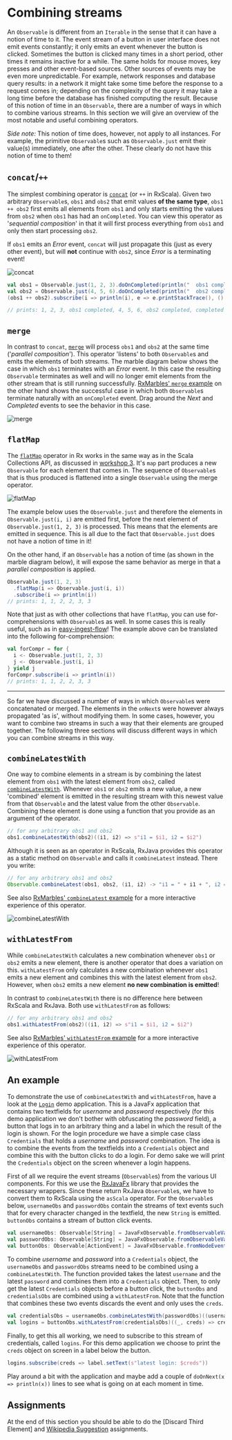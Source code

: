 Combining streams
=================

An `Observable` is different from an `Iterable` in the sense that it can have a notion of time to it. The event
stream of a button in user interface does not emit events constantly; it only emits an event whenever the button is clicked.
Sometimes the button is clicked many times in a short period, other times it remains inactive for a while. The same holds for
mouse moves, key presses and other event-based sources. Other sources of events may be even more unpredictable. For example, 
network responses and database query results: in a network it might take some time before the response to a request comes in; 
depending on the complexity of the query it may take a long time before the database has finished computing the result. Because 
of this notion of time in an `Observable`, there are a number of ways in which to combine various streams. In this section 
we will give an overview of the most notable and useful combining operators.

*Side note:* This notion of time does, however, not apply to all instances. For example, the primitive `Observable`s such
as `Observable.just` emit their value(s) immediately, one after the other. These clearly do not have this notion of time
to them!


`concat`/`++`
-------------

The simplest combining operator is [`concat`] (or `++` in RxScala). Given two arbitrary `Observable`s, `obs1` and `obs2`
that emit values **of the same type**, `obs1 ++ obs2` first emits all elements from `obs1` and only starts emitting the
values from `obs2` when `obs1` has had an `onCompleted`. You can view this operator as '*sequential composition*' in that
it will first process everything from `obs1` and only then start processing `obs2`.

If `obs1` emits an *Error* event, `concat` will just propagate this (just as every other event), but will **not** continue
with `obs2`, since *Error* is a terminating event!

[`concat`]: http://reactivex.io/rxscala/scaladoc/index.html#rx.lang.scala.Observable@++[U>:T](that:rx.lang.scala.Observable[U]):rx.lang.scala.Observable[U]

![concat](https://raw.githubusercontent.com/wiki/ReactiveX/RxJava/images/rx-operators/concat.png)

```scala
val obs1 = Observable.just(1, 2, 3).doOnCompleted(println("  obs1 completed"))
val obs2 = Observable.just(4, 5, 6).doOnCompleted(println("  obs2 completed"))
(obs1 ++ obs2).subscribe(i => println(i), e => e.printStackTrace(), () => println("completed total"))

// prints: 1, 2, 3, obs1 completed, 4, 5, 6, obs2 completed, completed total
```


`merge`
-------

In contrast to `concat`, [`merge`] will process `obs1` and `obs2` at the same time ('*parallel composition*'). This operator
'listens' to both `Observable`s and emits the elements of both streams. The marble diagram below shows the case in which `obs1`
terminates with an *Error* event. In this case the resulting `Observable` terminates as well and will no longer emit elements
from the other stream that is still running successfully. [RxMarbles' `merge` example] on the other hand shows the successful
case in which both `Observable`s terminate naturally with an `onCompleted` event. Drag around the *Next* and *Completed*
events to see the behavior in this case.

[`merge`]: http://reactivex.io/rxscala/scaladoc/index.html#rx.lang.scala.Observable@merge[U>:T](that:rx.lang.scala.Observable[U]):rx.lang.scala.Observable[U]
[RxMarbles' `merge` example]: http://rxmarbles.com/#merge

![merge](https://raw.githubusercontent.com/wiki/ReactiveX/RxJava/images/rx-operators/merge.png)


`flatMap`
---------

The [`flatMap`] operator in Rx works in the same way as in the Scala Collections API, as discussed in [workshop 3]. It's `map`
part produces a new `Observable` for each element that comes in. The sequence of `Observable`s that is thus produced  is flattened 
into a single `Observable` using the merge operator.

![flatMap](https://raw.githubusercontent.com/wiki/ReactiveX/RxJava/images/rx-operators/flatMap.png)

The example below uses the `Observable.just` and therefore the elements in `Observable.just(i, i)` are emitted first, before
the next element of `Observable.just(1, 2, 3)` is processed. This means that the elements are emitted in sequence. This is
all due to the fact that `Observable.just` does not have a notion of time in it!

On the other hand, if an `Observable` has a notion of time (as shown in the marble diagram below), it will expose the same
behavior as merge in that a *parallel composition* is applied.

[`flatMap`]: http://reactivex.io/rxscala/scaladoc/index.html#rx.lang.scala.Observable@flatMap[R](f:T=>rx.lang.scala.Observable[R]):rx.lang.scala.Observable[R]
[workshop 3]: ../workshop3/05%20list-for-comprehensions.md


```scala
Observable.just(1, 2, 3)
  .flatMap(i => Observable.just(i, i))
  .subscribe(i => println(i))
// prints: 1, 1, 2, 2, 3, 3
```

Note that just as with other collections that have `flatMap`, you can use for-comprehensions with `Observable`s as well. In
some cases this is really useful, such as in [easy-ingest-flow]! The example above can be translated into the following
for-comprehension:

[easy-ingest-flow]: https://github.com/DANS-KNAW/old-easy-ingest-flow/blob/7e336c322ee7eec9f24bdaf641509b605ad7f356/src/main/scala/nl/knaw/dans/easy/ingest_flow/MendeleyExecution.scala#L36

```scala
val forCompr = for {
  i <- Observable.just(1, 2, 3)
  j <- Observable.just(i, i)
} yield j
forCompr.subscribe(i => println(i))
// prints: 1, 1, 2, 2, 3, 3
```


---
So far we have discussed a number of ways in which `Observable`s were concatenated or merged. The elements in the `onNext`s
were however always propagated 'as is', without modifying them. In some cases, however, you want to combine two streams in
such a way that their elements are grouped together. The following three sections will discuss different ways in which you
can combine streams in this way.


`combineLatestWith`
-------------------

One way to combine elements in a stream is by combining the latest element from `obs1` with the latest element from `obs2`,
called [`combineLatestWith`]. Whenever `obs1` or `obs2` emits a new value, a new 'combined' element is emitted in the resulting
stream with this newest value from that `Observable` and the latest value from the other `Observable`. Combining these element
is done using a function that you provide as an argument of the operator.

```scala
// for any arbitrary obs1 and obs2
obs1.combineLatestWith(obs2)((i1, i2) => s"i1 = $i1, i2 = $i2")
```

Although it is seen as an operator in RxScala, RxJava provides this operator as a static method on `Observable` and calls
it `combineLatest` instead. There you write:

```java
// for any arbitrary obs1 and obs2
Observable.combineLatest(obs1, obs2, (i1, i2) -> "i1 = " + i1 + ", i2 = " + i2)
```

See also [RxMarbles' `combineLatest` example] for a more interactive experience of this operator.

[`combineLatestWith`]: http://reactivex.io/rxscala/scaladoc/index.html#rx.lang.scala.Observable@combineLatestWith[U,R](that:rx.lang.scala.Observable[U])(selector:(T,U)=>R):rx.lang.scala.Observable[R]
[RxMarbles' `combineLatest` example]: http://rxmarbles.com/#combineLatest

![combineLatestWith](https://raw.github.com/wiki/ReactiveX/RxJava/images/rx-operators/combineLatest.png)


`withLatestFrom`
----------------

While `combineLatestWith` calculates a new combination whenever `obs1` or `obs2` emits a new element, there is another
operator that does a variation on this. `withLatestFrom` only calculates a new combination whenever `obs1` emits a new
element and combines this with the latest element from `obs2`. However, when `obs2` emits a new element **no new
combination is emitted**!

In contrast to `combineLatestWith` there is no difference here between RxScala and RxJava. Both use `withLatestFrom` as follows:

```scala
// for any arbitrary obs1 and obs2
obs1.withLatestFrom(obs2)((i1, i2) => s"i1 = $i1, i2 = $i2")
```

See also [RxMarbles' `withLatestFrom` example] for a more interactive experience of this operator.

[`withLatestFrom`]: http://reactivex.io/rxscala/scaladoc/index.html#rx.lang.scala.Observable@withLatestFrom[U,R](other:rx.lang.scala.Observable[U])(resultSelector:(T,U)=>R):rx.lang.scala.Observable[R]
[RxMarbles' `withLatestFrom` example]: http://rxmarbles.com/#withLatestFrom

![withLatestFrom](https://raw.github.com/wiki/ReactiveX/RxJava/images/rx-operators/withLatestFrom.png)


An example
----------

To demonstrate the use of `combineLatestWith` and `withLatestFrom`, have a look at the [`Login`] demo application.
This is a JavaFx application that contains two textfields for *username* and *password* respectively (for this demo
application we don't bother with obfuscating the *password* field), a button that logs in to an arbitrary thing and
a label in which the result of the login is shown. For the login procedure we have a simple case class `Credentials`
that holds a *username* and *password* combination. The idea is to combine the events from the textfields into a
`Credentials` object and combine this with the button clicks to do a login. For demo sake we will print the `Credentials`
object on the screen whenever a login happens.

First of all we require the event streams (`Observable`s) from the various UI components. For this we use the [RxJavaFx]
library that provides the necessary wrappers. Since these return RxJava `Observable`s, we have to convert them to RxScala
using the `asScala` operator. For the `Observable`s below, `usernameObs` and `passwordObs` contain the streams of text
events such that for every character changed in the textfield, the new `String` is emitted. `buttonObs` contains a stream
of button click events.

[`Login`]: assignments/Login.scala
[RxJavaFx]: https://github.com/ReactiveX/RxJavaFX

```scala
val usernameObs: Observable[String] = JavaFxObservable.fromObservableValue(usernameTF.textProperty()).asScala
val passwordObs: Observable[String] = JavaFxObservable.fromObservableValue(passwordTF.textProperty()).asScala
val buttonObs: Observable[ActionEvent] = JavaFxObservable.fromNodeEvents(button, ActionEvent.ACTION).asScala
```

To combine *username* and *password* into a `Credentials` object, the `usernameObs` and `passwordObs` streams need to be
combined using a `combineLatestWith`. The function provided takes the latest `username` and the latest `password` and
combines them into a `Credentials` object.
Then, to only get the latest `Credentials` objects before a button click, the `buttonObs` and `credentialsObs` are
combined using a `withLatestFrom`. Note that the function that combines these two events discards the event and only
uses the `creds`.

```scala
val credentialsObs = usernameObs.combineLatestWith(passwordObs)((username, password) => Credentials(username, password))
val logins = buttonObs.withLatestFrom(credentialsObs)((_, creds) => creds)
```

Finally, to get this all working, we need to subscribe to this stream of credentials, called `logins`. For this demo
application we choose to print the `creds` object on screen in a label below the button. 

```scala
logins.subscribe(creds => label.setText(s"latest login: $creds"))
```

Play around a bit with the application and maybe add a couple of `doOnNext(x => println(x))` lines to see what is going
on at each moment in time.


Assignments
-----------

At the end of this section you should be able to do the [Discard Third Element] and [Wikipedia Suggestion] assignments.

[Discard Third Element assignment]: ./assignments/DiscardThirdElement.md
[Wikipedia Suggestion]: ./assignments/WikipediaSuggestion.md
